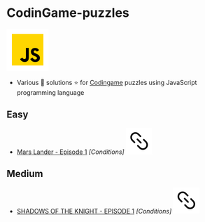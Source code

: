 # CodinGame-puzzles

![JS](icon-javascript.svg)

- Various :star2: solutions :star: for [Codingame](https://www.codingame.com/training) puzzles using JavaScript programming language

## Easy

- [Mars Lander - Episode 1](/Easy/marsLander-ep01.js) _[Conditions]_ [![url](url.svg)](https://www.codingame.com/training/easy/mars-lander-episode-1)

## Medium

- [SHADOWS OF THE KNIGHT - EPISODE 1](/Medium/shadowsOfTheKnight-ep01.js) _[Conditions]_ [![url](url.svg)](https://www.codingame.com/training/medium/shadows-of-the-knight-episode-1)
